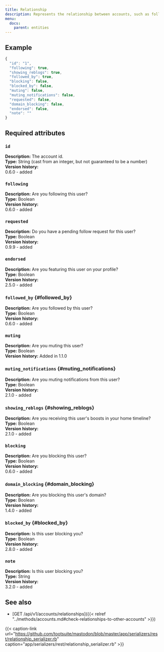 ```yaml
---
title: Relationship
description: Represents the relationship between accounts, such as following / blocking / muting / etc.
menu:
  docs:
    parent: entities
---
```


## Example

```javascript
{
  "id": "1",
  "following": true,
  "showing_reblogs": true,
  "followed_by": true,
  "blocking": false,
  "blocked_by": false,
  "muting": false,
  "muting_notifications": false,
  "requested": false,
  "domain_blocking": false,
  "endorsed": false,
  "note": ""
}
```

## Required attributes

### `id`

**Description:** The account id.\
**Type:** String \(cast from an integer, but not guaranteed to be a number\)\
**Version history:**\
0.6.0 - added

### `following`

**Description:** Are you following this user?\
**Type:** Boolean\
**Version history:**\
0.6.0 - added

### `requested`

**Description:** Do you have a pending follow request for this user?\
**Type:** Boolean\
**Version history:**\
0.9.9 - added

### `endorsed`

**Description:** Are you featuring this user on your profile?\
**Type:** Boolean\
**Version history:**\
2.5.0 - added

### `followed_by` {#followed_by}

**Description:** Are you followed by this user?\
**Type:** Boolean\
**Version history:**\
0.6.0 - added

### `muting`

**Description:** Are you muting this user?\
**Type:** Boolean\
**Version history:** Added in 1.1.0

### `muting_notifications` {#muting_notifications}

**Description:** Are you muting notifications from this user?\
**Type:** Boolean\
**Version history:**\
2.1.0 - added

### `showing_reblogs` {#showing_reblogs}

**Description:** Are you receiving this user's boosts in your home timeline?\
**Type:** Boolean\
**Version history:**\
2.1.0 - added

### `blocking`

**Description:** Are you blocking this user?\
**Type:** Boolean\
**Version history:**\
0.6.0 - added

### `domain_blocking` {#domain_blocking}

**Description:** Are you blocking this user's domain?\
**Type:** Boolean\
**Version history:**\
1.4.0 - added

### `blocked_by` {#blocked_by}

**Description:** Is this user blocking you?\
**Type:** Boolean\
**Version history:**\
2.8.0 - added

### `note`

**Description:** Is this user blocking you?\
**Type:** String\
**Version history:**\
3.2.0 - added

## See also

* [GET /api/v1/accounts/relationships]({{< relref "../methods/accounts.md#check-relationships-to-other-accounts" >}})

{{< caption-link url="https://github.com/tootsuite/mastodon/blob/master/app/serializers/rest/relationship_serializer.rb" caption="app/serializers/rest/relationship\_serializer.rb" >}}



